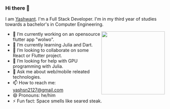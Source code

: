 ### Hi there 👋
I am [Yashwant](https://meyash.xyz/). 
I'm a Full Stack Developer.
I'm in my third year of studies towards a bachelor's in Computer Engineering.

<img src="sage.png" align="right" width="200" height="200">
     
- 🔭 I’m currently working on an opensource flutter app "wolwo".
- 🌱 I’m currently learning Julia and Dart.
- 👯 I’m looking to collaborate on some React or Flutter project.
- 🤔 I’m looking for help with GPU programming with Julia.
- 💬 Ask me about web/mobile releated technologies.
- 📫 How to reach me: yashsn2127@gmail.com
- 😄 Pronouns: he/him
- ⚡ Fun fact: Space smells like seared steak.

